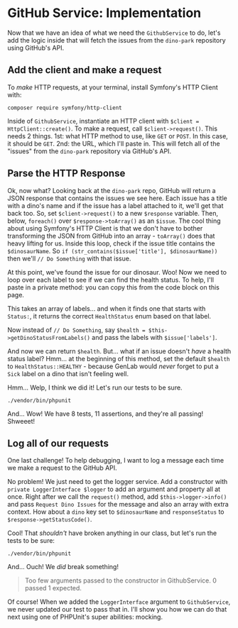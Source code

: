 # GitHub Service: Implementation

Now that we have an idea of what we need the `GithubService` to do, let's add
the logic inside that will fetch the issues from the `dino-park` repository
using GitHub's API.

## Add the client and make a request

To *make* HTTP requests, at your terminal, install Symfony's HTTP Client with:

```terminal
composer require symfony/http-client
```

Inside of `GithubService`, instantiate an HTTP client with
`$client = HttpClient::create()`. To make a request, call `$client->request()`.
This needs 2 things. 1st: what HTTP method to use, like `GET` or `POST`. In this
case, it should be `GET`. 2nd: the URL, which I'll paste in. This will fetch all 
of the "issues" from the `dino-park` repository via GitHub's API.

## Parse the HTTP Response

Ok, now what? Looking back at the `dino-park` repo, GitHub will return a JSON 
response that contains the issues we see here. Each issue has a title with a 
dino's name and if the issue has a label attached to it, we'll get that back too.
So, set `$client->request()` to a new `$response` variable. Then, below, `foreach()`
over `$response->toArray()` as an `$issue`. The cool thing about using Symfony's
HTTP Client is that we don't have to bother transforming the JSON from GitHub 
into an array - `toArray()` does that heavy lifting for us. Inside this loop,
check if the issue title contains the `$dinosaurName`. So
`if (str_contains($issue['title'], $dinosaurName))` then we'll `// Do Something`
with that issue.

At this point, we've found the issue for our dinosaur. Woo! Now we need to
loop over each label to see if we can find the health status. To help, I'll
paste in a private method: you can copy this from the code block on this page.

This takes an array of labels... and when it finds one that starts with `Status:`,
it returns the correct `HealthStatus` enum based on that label.

Now instead of `// Do Something`, say
`$health = $this->getDinoStatusFromLabels()` and pass the labels with `$issue['labels']`.

And now we can return `$health`. But... what if an issue doesn't *have* a health
status label? Hmm... at the beginning of this method, set the default `$health`
to `HealthStatus::HEALTHY` - because GenLab would *never* forget to put a
`Sick` label on a dino that isn't feeling well.

Hmm... Welp, I think we did it! Let's run our tests to be sure.

```terminal
./vendor/bin/phpunit
```

And... Wow! We have 8 tests, 11 assertions, and they're all passing! Shweeet!

## Log all of our requests

One last challenge! To help debugging, I want to log a message each time we make
a request to the GitHub API.

No problem! We just need to get the logger service. Add a constructor with
`private LoggerInterface $logger` to add an argument and property all at once.
Right after we call the `request()` method, add `$this->logger->info()` and pass
`Request Dino Issues` for the message and also an array with extra context. How 
about a `dino` key set to `$dinosaurName` and `responseStatus` to
`$response->getStatusCode()`.

Cool! That *shouldn't* have broken anything in our class, but let's run the tests
to be sure:

```terminal-silent
./vendor/bin/phpunit
```

And... Ouch! We *did* break something!

> Too few arguments passed to the constructor in GithubService. 0 passed 1 expected.

Of course! When we added the `LoggerInterface` argument to `GithubService`, we 
never updated our test to pass that in. I'll show you how we can do that next 
using one of PHPUnit's super abilities: mocking.
